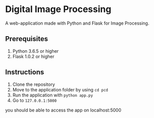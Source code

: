 # Digital Image Processing

A web-application made with Python and Flask for Image Processing.

## Prerequisites

1. Python 3.6.5 or higher
2. Flask 1.0.2 or higher

## Instructions

1. Clone the repository
2. Move to the application folder by using `cd pcd`
3. Run the application with `python app.py`
4. Go to `127.0.0.1:5000`

you should be able to access the app on localhost:5000
